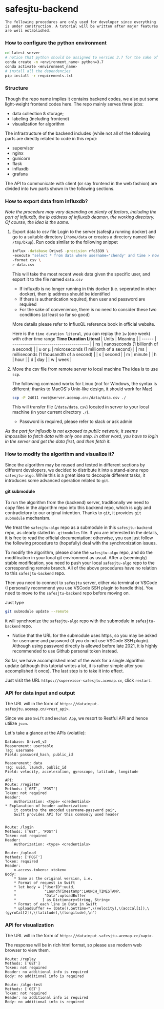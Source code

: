 # safesjtu-backend

`The following procedures are only used for developer since everything is under construction. A tutorial will be written after major features are well established.`

### How to configure the python environment

```bash
cd latest-server
# notice that python should be assigned to version 3.7 for the sake of compatibility
conda create -n <environment_name> python=3.7
conda activate <environment_name>
# install all the dependencies
pip install -r requirements.txt
```

### Structure

Though the repo name implies it contains backend codes, we also put some light-weight frontend codes here. The repo mainly serves three jobs: 

* data collection & storage;
* labeling (including frontend)
* visualization for algorithm

The infrastructure of the backend includes (while not all of the following parts are directly related to code in this repo):

* supervisor
* nginx
* gunicorn
* flask
* influxdb
* grafana

The API to communicate with client (or say frontend in the web fashion) are divided into two parts shown in the following sections.

### How to export data from influxdb?

*Note the procedure may vary depending on plenty of factors, including the port of influxdb, the ip address of influxdb deamon, the working directory. Of course, the idea is the same.*

1. Export data to csv file
    Login to the server (safesjtu running docker) and go to a suitable directory (`/home/data` or creates a directory named like `/tmp/bkup`).
    Run code similar to the following snippet
    ```bash
    influx -database DriveS -precision rfc3339 \
    -execute "select * from data where username='chendy' and time > now() - 1w" \
    -format csv \
    > data.csv
    ```
    This will take the most recent week data given the specific user, and export it to the file named `data.csv`
    * If influxdb is no longer running in this docker (i.e. seperated in other docker), then ip address should be identified
    * If there is authentication required, then user and password are required
    * For the sake of convenience, there is no need to consider these two conditions (at least so far so good)

    More details please refer to InfluxQL reference book in official website.
    
    Here is the `time duration literal`, you can replay the `1w` (one week) with other time range
    **Time Duration Literal**
    | Units  | Meaning                                 |
    | ------ | --------------------------------------- |
    | ns     | nanoseconds (1 billionth of a second)   |
    | u or µ | microseconds (1 millionth of a second)  |
    | ms     | milliseconds (1 thousandth of a second) |
    | s      | second                                  |
    | m      | minute                                  |
    | h      | hour                                    |
    | d      | day                                     |
    | w      | week                                    |

2. Move the csv file from remote server to local machine
    The idea is to use `scp`.
    
    The following command works for Linux (not for Windows, the syntax is different; thanks to MacOS's Unix-like design, it should work for Mac)
    ```bash
    scp -P 24011 root@server.acemap.cn:/data/data.csv ./
    ```
    This will transfer file (`/data/data.csv`) located in server to your local machine (in your current directory `./`).
    * Password is required, please refer to slack or ask admin

*As the port for influxdb is not exposed to public network, it seems impossible to fetch data with only one step. In other word, you have to login in the server and get the data first, and then fetch it.*
    
### How to modify the algorithm and visualize it?

Since the algorithm may be reused and tested in different sections by different developers, we decided to distribute it into a stand-alone repo `safesjtu-algo`. While this is a great idea to decouple different tasks, it introduces some advanced operation related to `git`.

#### git submodule

To run the algorithm from the (backend) server, traditionally we need to copy files in the algorithm repo into this backend repo, which is ugly and contradictory to our original intention. Thanks to `git`, it provides `git submodule` mechanism.

We treat the `safesjtu-algo` repo as a submodule in this `safesjtu-backend` repo, as clearly stated in `.gitmodules` file. If you are interested in the details, it is free to read the official documentation; otherwise, you can just follow the following procedure to (hopefully) deal with the synchronization issues.

To modify the algorithm, please clone the `safesjtu-algo` repo, and do the modification in your local git environment as usual. After a (seemingly) stable modification, you need to push your local `safesjtu-algo` repo to the corresponding remote branch. All of the above procedures have no relation to this `safesjtu-backend` repo.

Then you need to connect to `safesjtu` server, either via terminal or VSCode (I personally recommend you use VSCode SSH plugin to handle this). You need to move to the `safesjtu-backend` repo before moving on.

Just type

```bash
git submodule update --remote
```

it will synchronize the `safesjtu-algo` repo with the submodule in `safesjtu-backend` repo.

* Notice that the URL for the submodule uses https, so you may be asked for username and password (if you do not use VSCode SSH plugin). Although using password directly is allowed before late 2021, it is highly recommended to use Github personal token instead.

So far, we have accomplished most of the work for a single algorithm update (although this tutorial writes a lot, it is rather simple after you accomplished it once). The last step is to take it into effect.

Just visit the URL `https://supervisor-safesjtu.acemap.cn`, click `restart`.

### API for data input and output

The URL will in the form of `https://datainput-safesjtu.acemap.cn/<rest_api>`.

Since we use `Swift` and `Wechat App`, we resort to Restful API and hence utilize `json`.

Let's take a glance at the APIs (volatile):

```
Database: DriveS_v2
Measurement: usertable
Tag: username
Field: password_hash, public_id

Measurement: data
Tag: uuid, launch, public_id
Field: velocity, acceleration, gyroscope, latitude, longitude

API:
Route: /register
Methods: ['GET', 'POST']
Token: not required
Header:
    Authorization: <type> <credentials>
* Explanation of header authorization:
    it contains the encoded username-password pair,
    Swift provides API for this commonly used header


Route: /login
Methods: ['GET', 'POST']
Token: not required
Header:
    Authorization: <type> <credentials>

Route: /upload
Methods: ['POST']
Token: required
Header: 
    x-access-tokens: <token>
Body:
    * Same as the original version, i.e.
    * Format of request in Swift
    * let body = ["UserID":uuid,
    *             "LaunchTimestamp":LAUNCH_TIMESTAMP,
    *             "Data":uploadBuffer 
    *            ] as Dictionary<String, String>
    * Format of each line in Data in Swift
    * uploadBuffer += (Date().GetTime+",\(velocity),\(accCal[1]),\(gyroCal[2]),\(latitude),\(longitude),\n")
```

### API for visualization

The URL will in the form of `https://datainput-safesjtu.acemap.cn/<api>`.

The response will be in rich html format, so please use modern web browser to view them.

```
Route: /replay
Methods: ['GET']
Token: not required
Header: no additional info is required
Body: no additional info is required

Route: /algo-test
Methods: ['GET']
Token: not required
Header: no additional info is required
Body: no additional info is required
```

